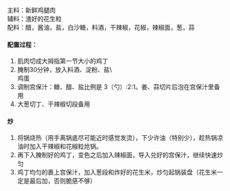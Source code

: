 主料：新鲜鸡腿肉  
辅料：渣好的花生粒  
配料：醋，酱油，盐，白沙糖，料酒，干辣椒，花椒，辣椒面，葱，蒜


#### 配置过程：

1. 肌肉切成大拇指第一节大小的鸡丁
2. 腌制30分钟，放入料酒、淀粉、盐\  
    鸡蛋
3. 调制宫保汁：糖、醋、盐比例是 3（勺）:2:1。姜、蒜切片后泡在宫保汁里备用
4. 大葱切丁、干辣椒切段备用


#### 炒

1. 将锅烧热（用手离锅底尽可能近时感觉发烫），下少许油（特别少），趁热锅凉油时加入干辣椒和花椒粒炝锅。
2. 再下入腌制好的鸡丁，变色之后加入辣椒面，导入兑好的宫保汁，继续快速炒匀
3. 鸡丁均匀的裹上宫保汁，加入葱段和炸好的花生米，炒匀起锅装盘（花生米一定是最后加，否则脆感不够）